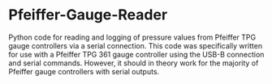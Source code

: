 # Pfeiffer-Gauge-Reader
Python code for reading and logging of pressure values from Pfeiffer TPG gauge controllers via a serial connection. This code was specifically written for use with a Pfeiffer TPG 361 gauge controller using the USB-B connection and serial commands. However, it should in theory work for the majority of Pfeiffer gauge controllers with serial outputs.
